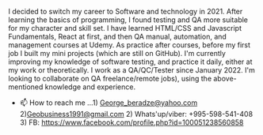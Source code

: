 I decided to switch my career to Software and technology in 2021. After learning the basics of programming, I found testing and QA more suitable for my character and skill set. 
I have learned HTML/CSS and Javascript Fundamentals, React at first, and then QA manual, automation, and management courses at Udemy. As practice after courses, before my first job I built my mini projects (which are still on GitHub). I'm currently improving my knowledge of software testing, and practice it daily, either at my work or theoretically. 
I work as a QA/QC/Tester since January 2022.
I'm looking to collaborate on QA freelance/remote jobs), using the above-mentioned knowledge and experience.

- 📫 How to reach me ...1) George_beradze@yahoo.com 2)Geobusiness1991@gmail.com  2) Whats'up/viber: +995-598-541-408 3) FB: https://www.facebook.com/profile.php?id=100051238560858


<!---
BBerolius/Berolius is a ✨ special ✨ repository because its `README.md` (this file) appears on your GitHub profile.
You can click the Preview link to take a look at your changes.
--->

